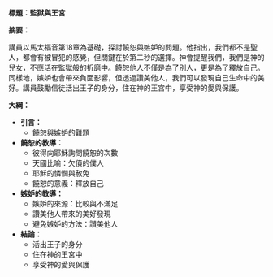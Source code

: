 **標題：監獄與王宮**

**摘要：**

講員以馬太福音第18章為基礎，探討饒恕與嫉妒的問題。他指出，我們都不是聖人，都會有被冒犯的感覺，但關鍵在於第二秒的選擇。神會提醒我們，我們是神的兒女，不應活在監獄般的折磨中。饒恕他人不僅是為了別人，更是為了釋放自己。同樣地，嫉妒也會帶來負面影響，但透過讚美他人，我們可以發現自己生命中的美好。講員鼓勵信徒活出王子的身分，住在神的王宮中，享受神的愛與保護。

**大綱：**

* **引言：**
    * 饒恕與嫉妒的難題
* **饒恕的教導：**
    * 彼得向耶穌詢問饒恕的次數
    * 天國比喻：欠債的僕人
    * 耶穌的憐憫與赦免
    * 饒恕的意義：釋放自己
* **嫉妒的教導：**
    * 嫉妒的來源：比較與不滿足
    * 讚美他人帶來的美好發現
    * 避免嫉妒的方法：讚美他人
* **結論：**
    * 活出王子的身分
    * 住在神的王宮中
    * 享受神的愛與保護